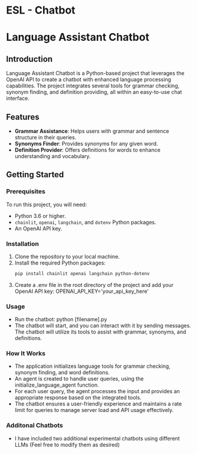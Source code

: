 # ESL - Chatbot

# Language Assistant Chatbot

## Introduction

Language Assistant Chatbot is a Python-based project that leverages the OpenAI API to create a chatbot with enhanced language processing capabilities. The project integrates several tools for grammar checking, synonym finding, and definition providing, all within an easy-to-use chat interface.

## Features

- **Grammar Assistance**: Helps users with grammar and sentence structure in their queries.
- **Synonyms Finder**: Provides synonyms for any given word.
- **Definition Provider**: Offers definitions for words to enhance understanding and vocabulary.

## Getting Started

### Prerequisites

To run this project, you will need:
- Python 3.6 or higher.
- `chainlit`, `openai`, `langchain`, and `dotenv` Python packages.
- An OpenAI API key.

### Installation

1. Clone the repository to your local machine.
2. Install the required Python packages:
   ```bash
   pip install chainlit openai langchain python-dotenv
3. Create a .env file in the root directory of the project and add your OpenAI API key:
   OPENAI_API_KEY='your_api_key_here'

### Usage
- Run the chatbot:
   python [filename].py
- The chatbot will start, and you can interact with it by sending messages. The chatbot will utilize its tools to assist with grammar, synonyms, and definitions.

### How It Works
- The application initializes language tools for grammar checking, synonym finding, and word definitions.
- An agent is created to handle user queries, using the initialize_language_agent function.
- For each user query, the agent processes the input and provides an appropriate response based on the integrated tools.
- The chatbot ensures a user-friendly experience and maintains a rate limit for queries to manage server load and API usage effectively.

### Additonal Chatbots

- I have included two additional experimental chatbots using different LLMs (Feel free to modify them as desired)

